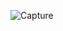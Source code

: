 ![Capture](https://user-images.githubusercontent.com/106337037/208681127-44f2cd6a-c672-4f15-9959-9e714df80364.PNG)
